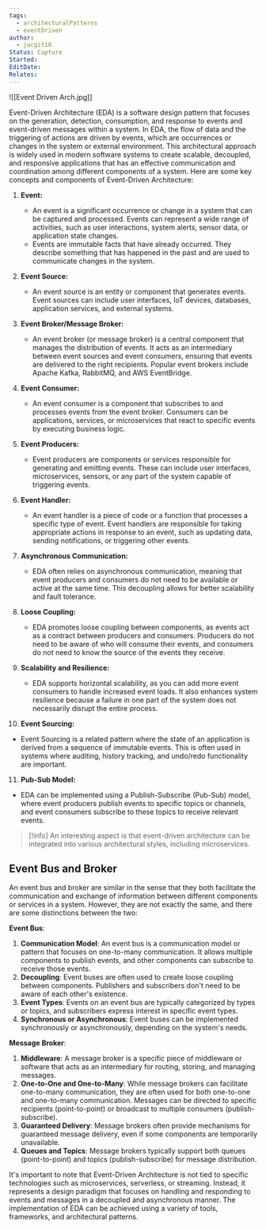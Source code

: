 ```yaml
---
tags:
  - architecturalPatterns
  - eventDriven
author:
  - jacgit18
Status: Capture
Started: 
EditDate: 
Relates:
---
```

![[Event Driven Arch.jpg]]

Event-Driven Architecture (EDA) is a software design pattern that focuses on the generation, detection, consumption,  and response to events and event-driven messages within a system. In EDA, the flow of data and the triggering of actions are driven by events, which are occurrences or changes in the system or external environment. This architectural approach is widely used in modern software systems to create scalable, decoupled, and responsive applications that has an effective communication and coordination among different components of a system. Here are some key concepts and components of Event-Driven Architecture:

1. **Event:**
   - An event is a significant occurrence or change in a system that can be captured and processed. Events can represent a wide range of activities, such as user interactions, system alerts, sensor data, or application state changes.
   - Events are immutable facts that have already occurred. They describe something that has happened in the past and are used to communicate changes in the system.

2. **Event Source:**
   - An event source is an entity or component that generates events. Event sources can include user interfaces, IoT devices, databases, application services, and external systems.

3. **Event Broker/Message Broker:**
   - An event broker (or message broker) is a central component that manages the distribution of events. It acts as an intermediary between event sources and event consumers, ensuring that events are delivered to the right recipients. Popular event brokers include Apache Kafka, RabbitMQ, and AWS EventBridge.

4. **Event Consumer:**
   - An event consumer is a component that subscribes to and processes events from the event broker. Consumers can be applications, services, or microservices that react to specific events by executing business logic.
   
5. **Event Producers:**
   - Event producers are components or services responsible for generating and emitting events. These can include user interfaces, microservices, sensors, or any part of the system capable of triggering events.

6. **Event Handler:**
   - An event handler is a piece of code or a function that processes a specific type of event. Event handlers are responsible for taking appropriate actions in response to an event, such as updating data, sending notifications, or triggering other events.

7. **Asynchronous Communication:**
   - EDA often relies on asynchronous communication, meaning that event producers and consumers do not need to be available or active at the same time. This decoupling allows for better scalability and fault tolerance.

8. **Loose Coupling:**
   - EDA promotes loose coupling between components, as events act as a contract between producers and consumers. Producers do not need to be aware of who will consume their events, and consumers do not need to know the source of the events they receive.

9. **Scalability and Resilience:**
   - EDA supports horizontal scalability, as you can add more event consumers to handle increased event loads. It also enhances system resilience because a failure in one part of the system does not necessarily disrupt the entire process.

10. **Event Sourcing:**
   - Event Sourcing is a related pattern where the state of an application is derived from a sequence of immutable events. This is often used in systems where auditing, history tracking, and undo/redo functionality are important.

11. **Pub-Sub Model:**
   - EDA can be implemented using a Publish-Subscribe (Pub-Sub) model, where event producers publish events to specific topics or channels, and event consumers subscribe to these topics to receive relevant events.

> [!info] An interesting aspect is that event-driven architecture can be integrated into various architectural styles, including microservices.

## Event Bus and Broker

An event bus and broker are similar in the sense that they both facilitate the communication and exchange of information between different components or services in a system. However, they are not exactly the same, and there are some distinctions between the two:  
  
**Event Bus**:  
1. **Communication Model**: An event bus is a communication model or pattern that focuses on one-to-many communication. It allows multiple components to publish events, and other components can subscribe to receive those events.  
2. **Decoupling**: Event buses are often used to create loose coupling between components. Publishers and subscribers don't need to be aware of each other's existence.  
3. **Event Types**: Events on an event bus are typically categorized by types or topics, and subscribers express interest in specific event types.  
4. **Synchronous or Asynchronous**: Event buses can be implemented synchronously or asynchronously, depending on the system's needs.  
  
**Message Broker**:  
1. **Middleware**: A message broker is a specific piece of middleware or software that acts as an intermediary for routing, storing, and managing messages.  
2. **One-to-One and One-to-Many**: While message brokers can facilitate one-to-many communication, they are often used for both one-to-one and one-to-many communication. Messages can be directed to specific recipients (point-to-point) or broadcast to multiple consumers (publish-subscribe).  
3. **Guaranteed Delivery**: Message brokers often provide mechanisms for guaranteed message delivery, even if some components are temporarily unavailable.  
4. **Queues and Topics**: Message brokers typically support both queues (point-to-point) and topics (publish-subscribe) for message distribution. 


It's important to note that Event-Driven Architecture is not tied to specific technologies such as microservices, serverless, or streaming. Instead, it represents a design paradigm that focuses on handling and responding to events and messages in a decoupled and asynchronous manner. The implementation of EDA can be achieved using a variety of tools, frameworks, and architectural patterns.
